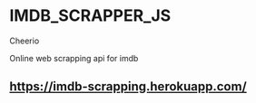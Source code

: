 # IMDB_SCRAPPER_JS
Cheerio


Online  web scrapping api for imdb


## https://imdb-scrapping.herokuapp.com/
